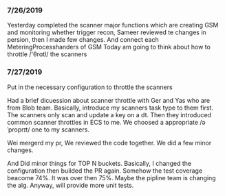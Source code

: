 ### 7/26/2019
Yesterday completed the scanner major functions which are creating GSM and monitoring whether trigger recon,
Sameer reviewed te changes in persion, then I  made few changes.
And connect each MeteringProcesshanders of GSM
Today am going to think about how to throttle /'θrɑtl/ the scanners

### 7/27/2019
Put in the necessary configuration to throttle the scanners

Had a brief dicuession about scanner throttle with Ger and Yas who are from Blob team.
Basically, introduce my scanners task type to them first. The scanners only scan and update a key on a dt. 
Then they introduced common scanner throttles in ECS to me. We choosed a appropriate /əˈproprɪt/ one to my scanners.

Wei mergerd my pr, We reviewed the code together. We did a few minor changes.

And Did minor things for TOP N buckets. Basically, I changed the configuration then builded the PR again. Somehow the test coverage beacome 74%. It was over then 75%. Maybe the pipline team is changing the alg. Anyway, will provide more unit tests.
